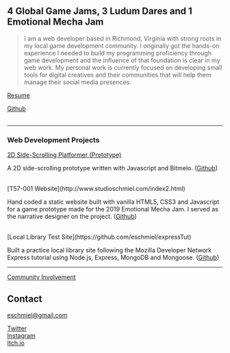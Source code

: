 ## 4 Global Game Jams, 3 Ludum Dares and 1 Emotional Mecha Jam

>I am a web developer based in Richmond, Virginia with strong roots in my local game development community. I originally got the hands-on experience I needed to build my programming proficiency through game development and the influence of that foundation is clear in my web work. My personal work is currently focused on developing small tools for digital creatives and their communities that will help them manage their social media presences.

[Resume](https://docs.google.com/document/d/1OuwOtyjwbzjyGBcxnRT7GuB5rxR4bMZU5Pd5HBFlUKA/edit?usp=sharing)

[Github](https://github.com/eschmiel)
<br/>
<br/>

---

### Web Development Projects

[2D Side-Scrolling Platformer (Prototype)](http://www.studioschmiel.com/)

A 2D side-scrolling prototype written with Javascript and Bitmelo. ([Github](https://github.com/eschmiel/bitmelo-platformer-prototype))

<br/>
[T57-001 Website](http://www.studioschmiel.com/index2.html)

Hand coded a static website built with vanilla HTML5, CSS3 and Javascript for a game prototype made for the 2019 Emotional Mecha Jam. I served as the narrative designer on the project. ([Github](https://github.com/eschmiel/T57-001))

<br/>
[Local Library Test Site](https://github.com/eschmiel/expressTut)

Built a practice local library site following the Mozilla Developer Network Express tutorial using Node.js, Express, MongoDB and Mongoose. ([Github](https://github.com/eschmiel/expressTut))
<br/>

---

[Community Involvement](https://eschmiel.github.io/community)

## Contact
[eschmiel@gmail.com](eschmiel@gmail.com)

[Twitter](www.twitter.com/eschmiel)
<br/>
[Instagram](www.instagram.com/eric_schmiel)
<br/>
[Itch.io](https://eschmiel.itch.io)
